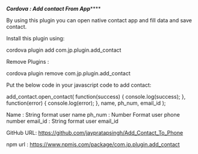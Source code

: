 ***********Cordova : Add contact From App***************

By using this plugin you can open native contact app and fill data and save contact.

Install this plugin using:

cordova plugin add com.jp.plugin.add_contact

Remove Plugins :

cordova plugin remove com.jp.plugin.add_contact

Put the below code in your javascript code to add contact:

add_contact.open_contact( function(success) { console.log(success); }, function(error) { console.log(error); }, name, ph_num, email_id );

Name : String format user name ph_num : Number Format user phone number email_id : String format user email_id

GitHub URL: https://github.com/jaypratapsingh/Add_Contact_To_Phone

npm url : https://www.npmjs.com/package/com.jp.plugin.add_contact
